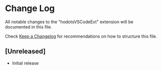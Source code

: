 # Change Log

All notable changes to the "hodotsVSCodeExt" extension will be documented in this file.

Check [Keep a Changelog](http://keepachangelog.com/) for recommendations on how to structure this file.

## [Unreleased]

- Initial release